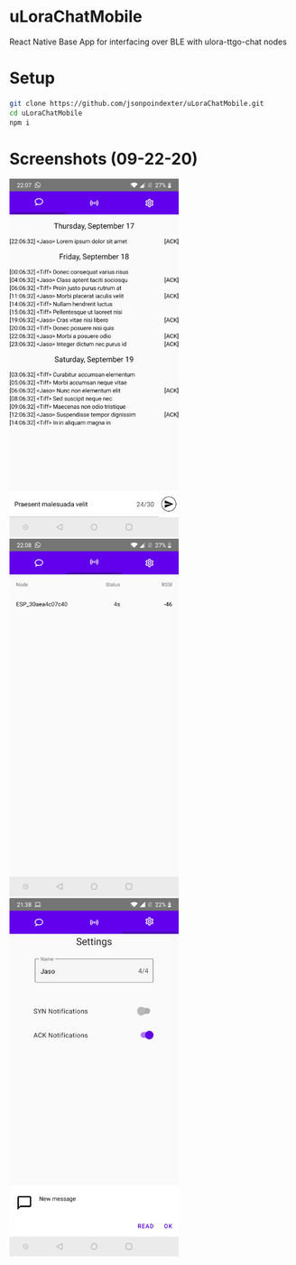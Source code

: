 # uLoraChatMobile
React Native Base App for interfacing over BLE with ulora-ttgo-chat nodes

# Setup
```bash
git clone https://github.com/jsonpoindexter/uLoraChatMobile.git
cd uLoraChatMobile
npm i
```

# Screenshots (09-22-20)
<img src="https://github.com/jsonpoindexter/uLoraChatMobile/blob/master/ulora-chat_chat-menu.jpg" width="300"/>
<img src="https://github.com/jsonpoindexter/uLoraChatMobile/blob/master/ulora-chat_connectivity-menu.jpg" width="300"/>
<img src="https://github.com/jsonpoindexter/uLoraChatMobile/blob/master/ulora-chat_settings-menu.jpg" width="300"/>
